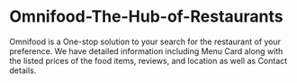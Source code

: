 # Omnifood-The-Hub-of-Restaurants
Omnifood is a One-stop solution to your search for the restaurant of your preference. We have detailed information including Menu Card along with the listed prices of the food items, reviews, and location as well as Contact details.
